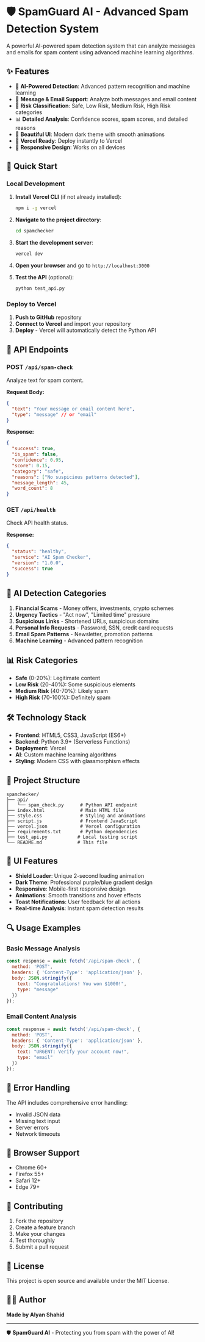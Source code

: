 # 🛡️ SpamGuard AI - Advanced Spam Detection System

A powerful AI-powered spam detection system that can analyze messages and emails for spam content using advanced machine learning algorithms.

## ✨ Features

- 🤖 **AI-Powered Detection**: Advanced pattern recognition and machine learning
- 📧 **Message & Email Support**: Analyze both messages and email content
- 🎯 **Risk Classification**: Safe, Low Risk, Medium Risk, High Risk categories
- 📊 **Detailed Analysis**: Confidence scores, spam scores, and detailed reasons
- 🎨 **Beautiful UI**: Modern dark theme with smooth animations
- 🚀 **Vercel Ready**: Deploy instantly to Vercel
- 📱 **Responsive Design**: Works on all devices

## 🚀 Quick Start

### Local Development

1. **Install Vercel CLI** (if not already installed):
   ```bash
   npm i -g vercel
   ```

2. **Navigate to the project directory**:
   ```bash
   cd spamchecker
   ```

3. **Start the development server**:
   ```bash
   vercel dev
   ```

4. **Open your browser** and go to `http://localhost:3000`

5. **Test the API** (optional):
   ```bash
   python test_api.py
   ```

### Deploy to Vercel

1. **Push to GitHub** repository
2. **Connect to Vercel** and import your repository
3. **Deploy** - Vercel will automatically detect the Python API

## 🔧 API Endpoints

### POST `/api/spam-check`
Analyze text for spam content.

**Request Body:**
```json
{
  "text": "Your message or email content here",
  "type": "message" // or "email"
}
```

**Response:**
```json
{
  "success": true,
  "is_spam": false,
  "confidence": 0.95,
  "score": 0.15,
  "category": "safe",
  "reasons": ["No suspicious patterns detected"],
  "message_length": 45,
  "word_count": 8
}
```

### GET `/api/health`
Check API health status.

**Response:**
```json
{
  "status": "healthy",
  "service": "AI Spam Checker",
  "version": "1.0.0",
  "success": true
}
```

## 🧠 AI Detection Categories

1. **Financial Scams** - Money offers, investments, crypto schemes
2. **Urgency Tactics** - "Act now", "Limited time" pressure
3. **Suspicious Links** - Shortened URLs, suspicious domains
4. **Personal Info Requests** - Password, SSN, credit card requests
5. **Email Spam Patterns** - Newsletter, promotion patterns
6. **Machine Learning** - Advanced pattern recognition

## 📊 Risk Categories

- **Safe** (0-20%): Legitimate content
- **Low Risk** (20-40%): Some suspicious elements
- **Medium Risk** (40-70%): Likely spam
- **High Risk** (70-100%): Definitely spam

## 🛠️ Technology Stack

- **Frontend**: HTML5, CSS3, JavaScript (ES6+)
- **Backend**: Python 3.9+ (Serverless Functions)
- **Deployment**: Vercel
- **AI**: Custom machine learning algorithms
- **Styling**: Modern CSS with glassmorphism effects

## 📁 Project Structure

```
spamchecker/
├── api/
│   └── spam_check.py      # Python API endpoint
├── index.html             # Main HTML file
├── style.css              # Styling and animations
├── script.js              # Frontend JavaScript
├── vercel.json            # Vercel configuration
├── requirements.txt       # Python dependencies
├── test_api.py           # Local testing script
└── README.md             # This file
```

## 🎨 UI Features

- **Shield Loader**: Unique 2-second loading animation
- **Dark Theme**: Professional purple/blue gradient design
- **Responsive**: Mobile-first responsive design
- **Animations**: Smooth transitions and hover effects
- **Toast Notifications**: User feedback for all actions
- **Real-time Analysis**: Instant spam detection results

## 🔍 Usage Examples

### Basic Message Analysis
```javascript
const response = await fetch('/api/spam-check', {
  method: 'POST',
  headers: { 'Content-Type': 'application/json' },
  body: JSON.stringify({
    text: "Congratulations! You won $1000!",
    type: "message"
  })
});
```

### Email Content Analysis
```javascript
const response = await fetch('/api/spam-check', {
  method: 'POST',
  headers: { 'Content-Type': 'application/json' },
  body: JSON.stringify({
    text: "URGENT: Verify your account now!",
    type: "email"
  })
});
```

## 🚨 Error Handling

The API includes comprehensive error handling:
- Invalid JSON data
- Missing text input
- Server errors
- Network timeouts

## 📱 Browser Support

- Chrome 60+
- Firefox 55+
- Safari 12+
- Edge 79+

## 🤝 Contributing

1. Fork the repository
2. Create a feature branch
3. Make your changes
4. Test thoroughly
5. Submit a pull request

## 📄 License

This project is open source and available under the MIT License.

## 👨‍💻 Author

**Made by Alyan Shahid**

---

🛡️ **SpamGuard AI** - Protecting you from spam with the power of AI!
